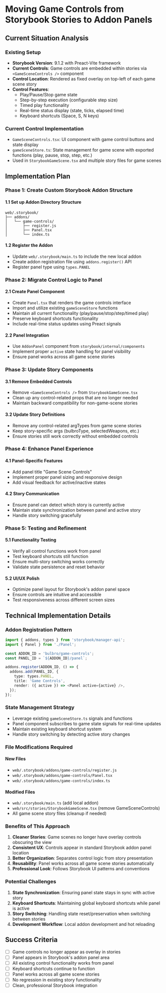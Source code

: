 # Moving Game Controls from Storybook Stories to Addon Panels

## Current Situation Analysis

### Existing Setup
- **Storybook Version**: 9.1.2 with Preact-Vite framework
- **Current Controls**: Game controls are embedded within stories via `<GameSceneControls />` component
- **Control Location**: Rendered as fixed overlay on top-left of each game scene story
- **Control Features**:
  - Play/Pause/Stop game state
  - Step-by-step execution (configurable step size)
  - Timed play functionality
  - Real-time status display (state, ticks, elapsed time)
  - Keyboard shortcuts (Space, S, N keys)

### Current Control Implementation
- `GameSceneControls.tsx`: UI component with game control buttons and state display
- `gameSceneStore.ts`: State management for game scene with exported functions (play, pause, stop, step, etc.)
- Used in `StorybookGameScene.tsx` and multiple story files for game scenes

## Implementation Plan

### Phase 1: Create Custom Storybook Addon Structure

#### 1.1 Set up Addon Directory Structure
```
web/.storybook/
├── addons/
│   └── game-controls/
│       ├── register.js
│       ├── Panel.tsx
│       └── index.ts
```

#### 1.2 Register the Addon
- Update `web/.storybook/main.ts` to include the new local addon
- Create addon registration file using `addons.register()` API
- Register panel type using `types.PANEL`

### Phase 2: Migrate Control Logic to Panel

#### 2.1 Create Panel Component
- Create `Panel.tsx` that renders the game controls interface
- Import and utilize existing `gameSceneStore` functions
- Maintain all current functionality (play/pause/stop/step/timed play)
- Preserve keyboard shortcuts functionality
- Include real-time status updates using Preact signals

#### 2.2 Panel Integration
- Use `AddonPanel` component from `storybook/internal/components`
- Implement proper `active` state handling for panel visibility
- Ensure panel works across all game scene stories

### Phase 3: Update Story Components

#### 3.1 Remove Embedded Controls
- Remove `<GameSceneControls />` from `StorybookGameScene.tsx`
- Clean up any control-related props that are no longer needed
- Maintain backward compatibility for non-game-scene stories

#### 3.2 Update Story Definitions
- Remove any control-related argTypes from game scene stories
- Keep story-specific args (bulbroType, selectedWeapons, etc.)
- Ensure stories still work correctly without embedded controls

### Phase 4: Enhance Panel Experience

#### 4.1 Panel-Specific Features
- Add panel title "Game Scene Controls"
- Implement proper panel sizing and responsive design
- Add visual feedback for active/inactive states

#### 4.2 Story Communication
- Ensure panel can detect which story is currently active
- Maintain state synchronization between panel and active story
- Handle story switching gracefully

### Phase 5: Testing and Refinement

#### 5.1 Functionality Testing
- Verify all control functions work from panel
- Test keyboard shortcuts still function
- Ensure multi-story switching works correctly
- Validate state persistence and reset behavior

#### 5.2 UI/UX Polish
- Optimize panel layout for Storybook's addon panel space
- Ensure controls are intuitive and accessible
- Test responsiveness across different screen sizes

## Technical Implementation Details

### Addon Registration Pattern
```typescript
import { addons, types } from 'storybook/manager-api';
import { Panel } from './Panel';

const ADDON_ID = 'bulbro/game-controls';
const PANEL_ID = `${ADDON_ID}/panel`;

addons.register(ADDON_ID, () => {
  addons.add(PANEL_ID, {
    type: types.PANEL,
    title: 'Game Controls',
    render: ({ active }) => <Panel active={active} />,
  });
});
```

### State Management Strategy
- Leverage existing `gameSceneStore.ts` signals and functions
- Panel component subscribes to game state signals for real-time updates
- Maintain existing keyboard shortcut system
- Handle story switching by detecting active story changes

### File Modifications Required

#### New Files
- `web/.storybook/addons/game-controls/register.js`
- `web/.storybook/addons/game-controls/Panel.tsx`
- `web/.storybook/addons/game-controls/index.ts`

#### Modified Files
- `web/.storybook/main.ts` (add local addon)
- `web/src/stories/StorybookGameScene.tsx` (remove GameSceneControls)
- All game scene story files (cleanup if needed)

### Benefits of This Approach

1. **Cleaner Stories**: Game scenes no longer have overlay controls obscuring the view
2. **Consistent UX**: Controls appear in standard Storybook addon panel location
3. **Better Organization**: Separates control logic from story presentation
4. **Reusability**: Panel works across all game scene stories automatically
5. **Professional Look**: Follows Storybook UI patterns and conventions

### Potential Challenges

1. **State Synchronization**: Ensuring panel state stays in sync with active story
2. **Keyboard Shortcuts**: Maintaining global keyboard shortcuts while panel is active
3. **Story Switching**: Handling state reset/preservation when switching between stories
4. **Development Workflow**: Local addon development and hot reloading

## Success Criteria

- [ ] Game controls no longer appear as overlay in stories
- [ ] Panel appears in Storybook's addon panel area
- [ ] All existing control functionality works from panel
- [ ] Keyboard shortcuts continue to function
- [ ] Panel works across all game scene stories
- [ ] No regression in existing story functionality
- [ ] Clean, professional Storybook integration